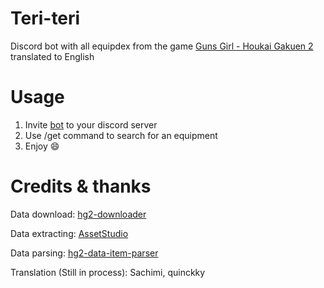 # Teri-teri
Discord bot with all equipdex from the game [Guns Girl - Houkai Gakuen 2](https://houkai2nd.miraheze.org/wiki/Houkai_Gakuen_2_Wiki) translated to English

# Usage
1. Invite [bot](https://discord.com/api/oauth2/authorize?client_id=1129137205013655622&permissions=8&scope=bot) to your discord server
2. Use /get command to search for an equipment
3. Enjoy 😄

# Credits & thanks
Data download: [hg2-downloader](https://dev.s-ul.net/BLUEALiCE/hg2-downloader)

Data extracting: [AssetStudio](https://github.com/Perfare/AssetStudio)

Data parsing: [hg2-data-item-parser](https://github.com/quinckky/hg2-data-item-parser)

Translation (Still in process): Sachimi, quinckky 
